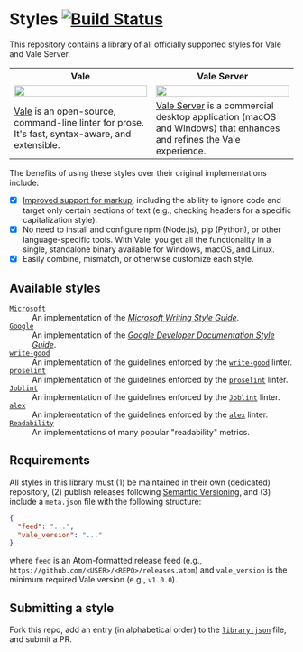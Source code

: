 # Styles [![Build Status](https://travis-ci.org/errata-ai/styles.svg?branch=master)](https://travis-ci.org/errata-ai/styles)

This repository contains a library of all officially supported styles for Vale and Vale Server.

<table>
    <tr>
        <th>Vale</th>
        <th>Vale Server</th>
    </tr>
    <tr>
        <td width="50%">
          <a href="https://user-images.githubusercontent.com/8785025/63803049-d7bccd80-c8c8-11e9-97fd-169631f80be9.png">
                <img src="https://user-images.githubusercontent.com/8785025/63803049-d7bccd80-c8c8-11e9-97fd-169631f80be9.png" width="100%">
            </a>
        </td>
        <td width="50%">
            <a href="https://user-images.githubusercontent.com/8785025/60774954-0391b300-a0d1-11e9-8d92-1c97f5d07bf4.png">
                <img src="https://user-images.githubusercontent.com/8785025/60774954-0391b300-a0d1-11e9-8d92-1c97f5d07bf4.png" width="100%">
            </a>
        </td>
    </tr>
    <tr>
        <td width="50%">
          <a href="https://github.com/errata-ai/vale">Vale</a> is an open-source, command-line linter for prose. It's fast, syntax-aware, and extensible.
        </td>
        <td width="50%">
          <a href="https://errata.ai/vale-server/">Vale Server</a> is a commercial desktop application (macOS and Windows) that enhances and refines the Vale experience.
    </tr>
</table>

The benefits of using these styles over their original implementations include:

- [X] [Improved support for markup](https://errata-ai.github.io/vale/formats/), including the ability to ignore code and target only certain sections of text (e.g., checking headers for a specific capitalization style).
- [X] No need to install and configure npm (Node.js), pip (Python), or other language-specific tools. With Vale, you get all the functionality in a single, standalone binary available for Windows, macOS, and Linux.
- [X] Easily combine, mismatch, or otherwise customize each style.

## Available styles

<dl>
  <dt><a href="https://github.com/errata-ai/Microsoft"><code>Microsoft</code></a></dt>
  <dd>An implementation of the <a href="https://docs.microsoft.com/en-us/style-guide/welcome/"><i>Microsoft Writing Style Guide</i></a>.</dd>

  <dt><a href="https://github.com/errata-ai/Google"><code>Google</code></a></dt>
  <dd>An implementation of the <a href="https://developers.google.com/style/"><i>Google Developer Documentation Style Guide</i></a>.</dd>

  <dt><a href="https://github.com/errata-ai/write-good"><code>write-good</code></a></dt>
  <dd>An implementation of the guidelines enforced by the <a href="https://github.com/btford/write-good"><code>write-good</code></a> linter.</dd>

  <dt><a href="https://github.com/errata-ai/proselint"><code>proselint</code></a></dt>
  <dd>An implementation of the guidelines enforced by the <a href="https://github.com/amperser/proselint/"><code>proselint</code></a> linter.</dd>

  <dt><a href="https://github.com/errata-ai/Joblint"><code>Joblint</code></a></dt>
  <dd>An implementation of the guidelines enforced by the <a href="https://github.com/rowanmanning/joblint"><code>Joblint</code></a> linter.</dd>

  <dt><a href="https://github.com/errata-ai/alex"><code>alex</code></a></dt>
  <dd>An implementation of the guidelines enforced by the <a href="https://github.com/get-alex/alex"><code>alex</code></a> linter.</dd>

  <dt><a href="https://github.com/errata-ai/readability"><code>Readability</code></a></dt>
  <dd>An implementations of many popular "readability" metrics.</dd>
</dl>

## Requirements

All styles in this library must (1) be maintained in their own (dedicated) repository, (2) publish releases following [Semantic Versioning](https://semver.org/), and (3) include a `meta.json` file with the following structure:

```json
{
  "feed": "...",
  "vale_version": "..."
}
```

where `feed` is an Atom-formatted release feed (e.g., `https://github.com/<USER>/<REPO>/releases.atom`) and `vale_version` is the minimum required Vale version (e.g., `v1.0.0`).

## Submitting a style

Fork this repo, add an entry (in alphabetical order) to the [`library.json`](https://github.com/errata-ai/styles/blob/master/library.json) file, and submit a PR.
